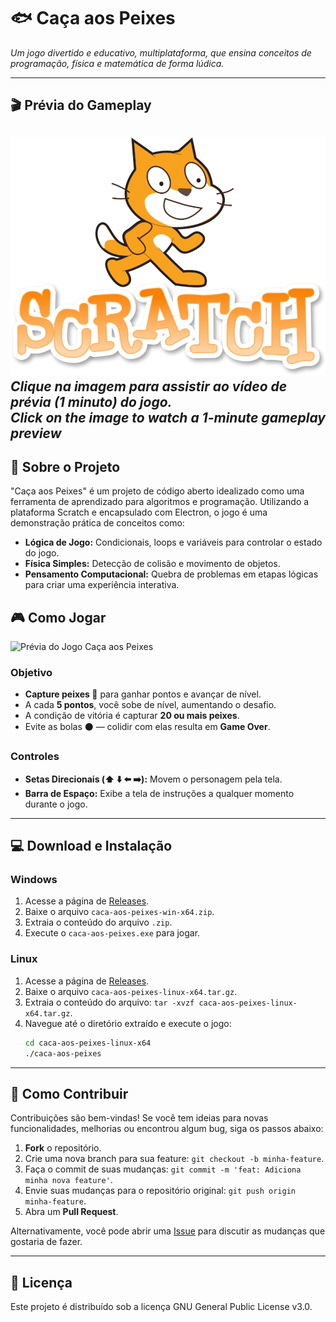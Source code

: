 # 🐟 Caça aos Peixes

*Um jogo divertido e educativo, multiplataforma, que ensina conceitos de programação, física e matemática de forma lúdica.*

---

## 🎬 Prévia do Gameplay

![Prévia do Jogo Caça aos Peixes](https://github.com/jeffthedeveloper/caca-aos-peixes/blob/main/toppng.com-scratch-logo-free-download-916x694.png?raw=true)
*Clique na imagem para assistir ao vídeo de prévia (1 minuto) do jogo.*
<br>*Click on the image to watch a 1-minute gameplay preview*
---

## 🎯 Sobre o Projeto

"Caça aos Peixes" é um projeto de código aberto idealizado como uma ferramenta de aprendizado para algoritmos e programação. Utilizando a plataforma Scratch e encapsulado com Electron, o jogo é uma demonstração prática de conceitos como:

-   **Lógica de Jogo:** Condicionais, loops e variáveis para controlar o estado do jogo.
-   **Física Simples:** Detecção de colisão e movimento de objetos.
-   **Pensamento Computacional:** Quebra de problemas em etapas lógicas para criar uma experiência interativa.

## 🎮 Como Jogar

![Prévia do Jogo Caça aos Peixes](https://github.com/jeffthedeveloper/caca-aos-peixes/blob/main/gameplay-final-compressed.gif?raw=true)

### Objetivo
-   **Capture peixes 🐠** para ganhar pontos e avançar de nível.
-   A cada **5 pontos**, você sobe de nível, aumentando o desafio.
-   A condição de vitória é capturar **20 ou mais peixes**.
-   Evite as bolas ⚫ — colidir com elas resulta em **Game Over**.

### Controles
-   **Setas Direcionais (⬆️ ⬇️ ⬅️ ➡️):** Movem o personagem pela tela.
-   **Barra de Espaço:** Exibe a tela de instruções a qualquer momento durante o jogo.

---

## 💻 Download e Instalação

### Windows
1.  Acesse a página de [Releases](https://github.com/jeffthedeveloper/caca-aos-peixes/releases/latest).
2.  Baixe o arquivo `caca-aos-peixes-win-x64.zip`.
3.  Extraia o conteúdo do arquivo `.zip`.
4.  Execute o `caca-aos-peixes.exe` para jogar.

### Linux
1.  Acesse a página de [Releases](https://github.com/jeffthedeveloper/caca-aos-peixes/releases/latest).
2.  Baixe o arquivo `caca-aos-peixes-linux-x64.tar.gz`.
3.  Extraia o conteúdo do arquivo: `tar -xvzf caca-aos-peixes-linux-x64.tar.gz`.
4.  Navegue até o diretório extraído e execute o jogo:
    ```bash
    cd caca-aos-peixes-linux-x64
    ./caca-aos-peixes
    ```

---

## 🚀 Como Contribuir

Contribuições são bem-vindas! Se você tem ideias para novas funcionalidades, melhorias ou encontrou algum bug, siga os passos abaixo:

1.  **Fork** o repositório.
2.  Crie uma nova branch para sua feature: `git checkout -b minha-feature`.
3.  Faça o commit de suas mudanças: `git commit -m 'feat: Adiciona minha nova feature'`.
4.  Envie suas mudanças para o repositório original: `git push origin minha-feature`.
5.  Abra um **Pull Request**.

Alternativamente, você pode abrir uma [Issue](https://github.com/jeffthedeveloper/caca-aos-peixes/issues) para discutir as mudanças que gostaria de fazer.

---

## 📜 Licença

Este projeto é distribuído sob a licença GNU General Public License v3.0.
